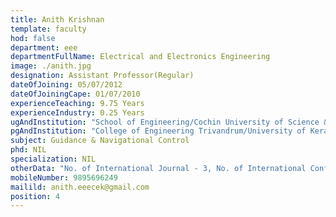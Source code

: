```yaml
---
title: Anith Krishnan
template: faculty
hod: false
department: eee
departmentFullName: Electrical and Electronics Engineering
image: ./anith.jpg
designation: Assistant Professor(Regular)
dateOfJoining: 05/07/2012
dateOfJoiningCape: 01/07/2010
experienceTeaching: 9.75 Years
experienceIndustry: 0.25 Years
ugAndInstitution: "School of Engineering/Cochin University of Science & Technology."
pgAndInstitution: "College of Engineering Trivandrum/University of Kerala"
subject: Guidance & Navigational Control
phd: NIL
specialization: NIL
otherData: "No. of International Journal - 3, No. of International Conferences - 13, No.of national conferences - 2"
mobileNumber: 9895696249
mailild: anith.eeecek@gmail.com
position: 4
---
```

